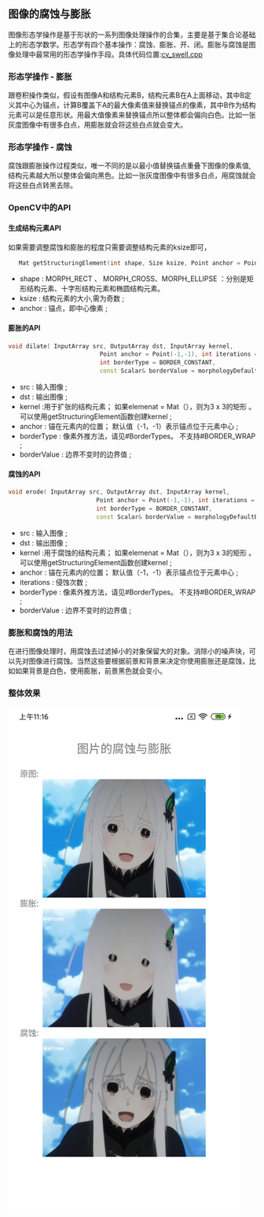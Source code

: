 ## 图像的腐蚀与膨胀

 图像形态学操作是基于形状的一系列图像处理操作的合集，主要是基于集合论基础上的形态学数学。形态学有四个基本操作：腐蚀、膨胀、开、闭。膨胀与腐蚀是图像处理中最常用的形态学操作手段。具体代码位置:[cv_swell.cpp](../app/src/main/cpp/effects/swell/cv_swell.cpp)

### 形态学操作 - 膨胀

 跟卷积操作类似，假设有图像A和结构元素B，结构元素B在A上面移动，其中B定义其中心为锚点，计算B覆盖下A的最大像素值来替换锚点的像素，其中B作为结构元素可以是任意形状。用最大值像素来替换锚点所以整体都会偏向白色。比如一张灰度图像中有很多白点，用膨胀就会将这些白点就会变大。

### 形态学操作 - 腐蚀

 腐蚀跟膨胀操作过程类似，唯一不同的是以最小值替换锚点重叠下图像的像素值,结构元素越大所以整体会偏向黑色。比如一张灰度图像中有很多白点，用腐蚀就会将这些白点转黑去除。


### OpenCV中的API

#### 生成结构元素API
  如果需要调整腐蚀和膨胀的程度只需要调整结构元素的ksize即可，

```c++
   Mat getStructuringElement(int shape, Size ksize, Point anchor = Point(-1,-1));
```
 - shape : MORPH_RECT 、 MORPH_CROSS、MORPH_ELLIPSE ：分别是矩形结构元素、十字形结构元素和椭圆结构元素。
 - ksize : 结构元素的大小,需为奇数 ;
 - anchor : 锚点，即中心像素 ;

 #### 膨胀的API

 ```c++
 void dilate( InputArray src, OutputArray dst, InputArray kernel,
                           Point anchor = Point(-1,-1), int iterations = 1,
                           int borderType = BORDER_CONSTANT,
                           const Scalar& borderValue = morphologyDefaultBorderValue() );
 ```
  - src : 输入图像 ;
  - dst : 输出图像 ;
  - kernel :用于扩张的结构元素； 如果elemenat = Mat（），则为3 x 3的矩形 。 可以使用getStructuringElement函数创建kernel ;
  - anchor : 锚在元素内的位置； 默认值（-1，-1）表示锚点位于元素中心 ;
  - borderType : 像素外推方法，请见#BorderTypes。 不支持#BORDER_WRAP ;
  - borderValue : 边界不变时的边界值 ;

#### 腐蚀的API

 ```c++
 void erode( InputArray src, OutputArray dst, InputArray kernel,
                          Point anchor = Point(-1,-1), int iterations = 1,
                          int borderType = BORDER_CONSTANT,
                          const Scalar& borderValue = morphologyDefaultBorderValue() );
 ```
  - src : 输入图像 ;
  - dst : 输出图像 ;
  - kernel :用于腐蚀的结构元素； 如果elemenat = Mat（），则为3 x 3的矩形 。 可以使用getStructuringElement函数创建kernel ;
  - anchor : 锚在元素内的位置； 默认值（-1，-1）表示锚点位于元素中心 ;
  - iterations : 侵蚀次数 ;
  - borderType : 像素外推方法，请见#BorderTypes。 不支持#BORDER_WRAP ;
  - borderValue : 边界不变时的边界值 ;

### 膨胀和腐蚀的用法

 在进行图像处理时，用腐蚀去过滤掉小的对象保留大的对象。消除小的噪声块，可以先对图像进行腐蚀。当然这些要根据前景和背景来决定你使用膨胀还是腐蚀，比如如果背景是白色，使用膨胀，前景黑色就会变小。


### 整体效果

![avatar](../images/swell.jpg)

